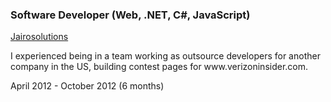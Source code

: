 <div class="d-flex flex-column flex-md-row justify-content-between mb-5">
    <div class="flex-grow-1">
        <h3 class="mb-0">Software Developer (Web, .NET, C#, JavaScript)</h3>
        <div class="subheading mb-3">
            <a href="http://www.jairosolutions.com/">Jairosolutions</a>
        </div>
        <p>I experienced being in a team working as outsource developers for another company in the US, building contest pages for www.verizoninsider.com.</p>
    </div>
    <div class="flex-shrink-0"><span class="text-primary">April 2012 - October 2012 (6 months)</span></div>
</div>